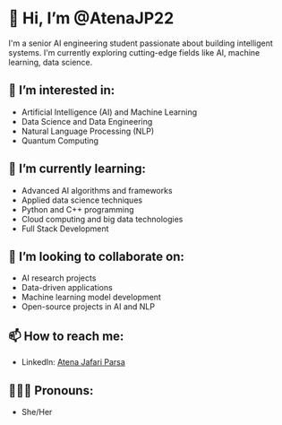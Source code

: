 # 👋 Hi, I’m @AtenaJP22

I'm a senior AI engineering student passionate about building intelligent systems. I'm currently exploring cutting-edge fields like AI, machine learning, data science.

## 👀 I’m interested in:
- Artificial Intelligence (AI) and Machine Learning
- Data Science and Data Engineering
- Natural Language Processing (NLP)
- Quantum Computing

## 🌱 I’m currently learning:
- Advanced AI algorithms and frameworks
- Applied data science techniques
- Python and C++ programming
- Cloud computing and big data technologies
- Full Stack Development

## 💞️ I’m looking to collaborate on:
- AI research projects
- Data-driven applications
- Machine learning model development
- Open-source projects in AI and NLP

## 📫 How to reach me:
- LinkedIn: [Atena Jafari Parsa](https://www.linkedin.com/in/atena-jafari-parsa/)

## 💁🏻‍♀️ Pronouns:
- She/Her


<!---
AtenaJP22/AtenaJP22 is a ✨ special ✨ repository because its `README.md` (this file) appears on your GitHub profile.
You can click the Preview link to take a look at your changes.
--->
